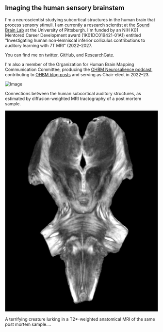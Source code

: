 ## Imaging the human sensory brainstem
I'm a neuroscientist studying subcortical structures in the human brain that process sensory stimuli.
I am currently a research scientist at the [Sound Brain Lab](https://www.shrs.pitt.edu/csd/research/sound-brain-lab) at the University of Pittsburgh.
I'm funded by an NIH K01 Mentored Career Development award (1K01DC019421-01A1) entitled "Investigating human non-lemniscal inferior colliculus contributions to auditory learning with 7T MRI" (2022–2027.

You can find me on [twitter](https://twitter.com/krsitek), [GitHub](https://github.com/sitek), and [ResearchGate](https://www.researchgate.net/profile/Kevin_Sitek).

I'm also a member of the Organization for Human Brain Mapping Communication Committee, producing the [OHBM Neurosalience podcast](https://anchor.fm/ohbm), contributing to [OHBM blog posts](https://www.ohbmbrainmappingblog.com/contributors.html) and serving as Chair-elect in 2022–23.

![Image](./images/KevinSitek_postmortem-human-brainstem_auditory-tractography.png)

Connections between the human subcortical auditory structures, as estimated by diffusion-weighted MRI tractography of a post mortem sample.

![Image](./images/demonculus_postmortem-brainstem.png)

A terrifying creature lurking in a T2*-weighted anatomical MRI of the same post mortem sample....
